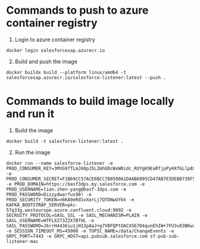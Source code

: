 # Commands to push to azure container registry

1. Login to azure container registry

```docker
docker login salesforcesap.azurecr.io
```

2. Build and push the image

```docker
docker buildx build --platform linux/amd64 -t salesforcesap.azurecr.io/salesforce-listener:latest --push .
```

# Commands to build image locally and run it

1. Build the image

```docker
docker build -t salesforce-listener:latest .
```

2. Run the image

```docker
docker run --name salesforce-listener -e PROD_CONSUMER_KEY=3MVG9fTLmJ60pJ5LZmhGDcWxW0idc_RUYgK9EaRfjpPyHXfGLlp8XTlpYj7ysrpvI6wgP8U4dmKk_fGgsAFft -e PROD_CONSUMER_SECRET=F1B69CC57ACE6BCC7B8500A1D4AB6095CD47AB7E5DEB0738F58A9936990BD2FF -e PROD_DOMAIN=https://basf3dps.my.salesforce.com -e PROD_USERNAME=lian.zhen-yang@basf-3dps.com -e PROD_PASSWORD=Dizzydwarfus98! -e PROD_SECURITY_TOKEN=n6KA9eRd1xXorLj7QTDNwUYkk -e  KAFKA_BOOTSTRAP_SERVER=pkc-57q33g.westeurope.azure.confluent.cloud:9092 -e SECRUITY_PROTOCOL=SASL_SSL -e SASL_MECHANISM=PLAIN -e SASL_USERNAME=HTFLXZ73ZZX7BTHL -e SASL_PASSWORD=J6rrH4436iu1jH13pAaJ+g7VBFQPtOACXS67D4qunEhIW+7FU3v83BKwrGZu3ykE -e SESSION_TIMEOUT_MS=45000 -e TOPIC_NAME=/data/ChangeEvents -e GRPC_PORT=7443 -e GRPC_HOST=api.pubsub.salesforce.com sf-pub-sub-listener-mac
```
